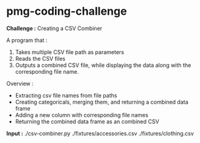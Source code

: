 # pmg-coding-challenge

**Challenge :** Creating a CSV Combiner

A program that :
1. Takes multiple CSV file path as parameters
2. Reads the CSV files
3. Outputs a combined CSV file, while displaying the data along with the corresponding file name. 

Overview : 
- Extracting csv file names from file paths 
- Creating categoricals, merging them, and returning a combined data frame 
- Adding a new column with corresponding file names
- Returning the combined data frame as an combined CSV
  
**Input :** 
  ./csv-combiner.py ./fixtures/accessories.csv ./fixtures/clothing.csv
  



